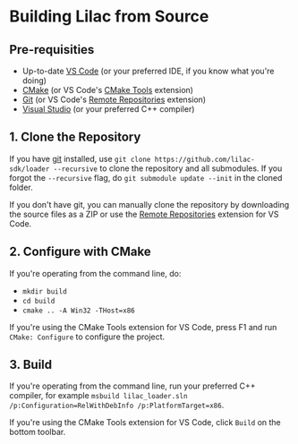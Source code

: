 # Building Lilac from Source

## Pre-requisities

 * Up-to-date [VS Code](https://code.visualstudio.com/) (or your preferred IDE, if you know what you're doing)
 * [CMake](https://cmake.org/) (or VS Code's [CMake Tools](https://marketplace.visualstudio.com/items?itemName=ms-vscode.cmake-tools) extension)
 * [Git](https://git-scm.com) (or VS Code's [Remote Repositories](https://marketplace.visualstudio.com/items?itemName=github.remotehub) extension)
 * [Visual Studio](https://visualstudio.microsoft.com/downloads/) (or your preferred C++ compiler)

## 1. Clone the Repository

If you have [git](https://git-scm.com/downloads) installed, use `git clone https://github.com/lilac-sdk/loader --recursive` to clone the repository and all submodules. If you forgot the `--recursive` flag, do `git submodule update --init` in the cloned folder.

If you don't have git, you can manually clone the repository by downloading the source files as a ZIP or use the [Remote Repositories](https://marketplace.visualstudio.com/items?itemName=github.remotehub) extension for VS Code.

## 2. Configure with CMake

If you're operating from the command line, do:
 * `mkdir build`
 * `cd build`
 * `cmake .. -A Win32 -THost=x86`

If you're using the CMake Tools extension for VS Code, press F1 and run `CMake: Configure` to configure the project.

## 3. Build

If you're operating from the command line, run your preferred C++ compiler, for example `msbuild lilac_loader.sln /p:Configuration=RelWithDebInfo /p:PlatformTarget=x86`.

If you're using the CMake Tools extension for VS Code, click `Build` on the bottom toolbar.
